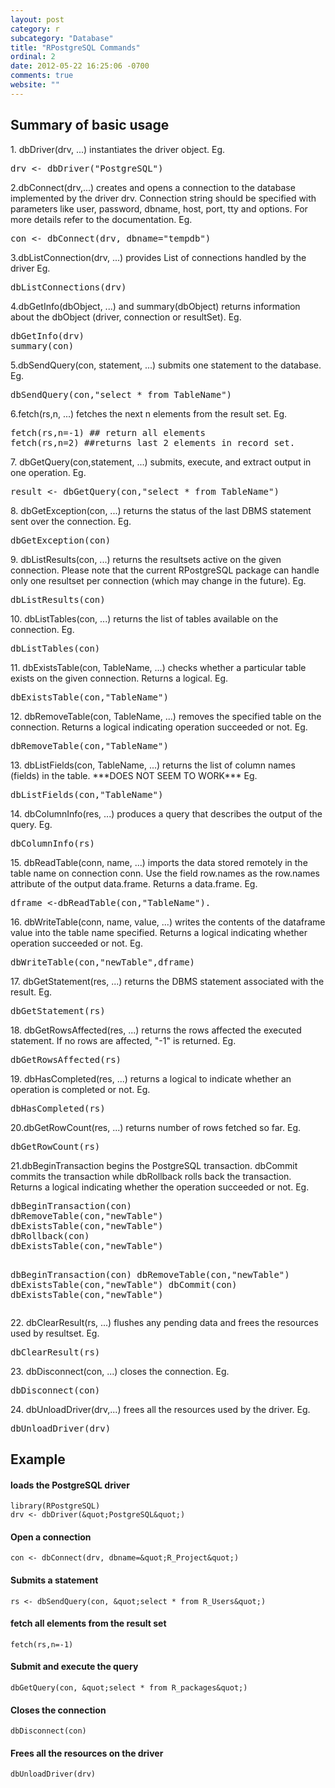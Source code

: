 ```yaml
---
layout: post
category: r
subcategory: "Database"
title: "RPostgreSQL Commands"
ordinal: 2
date: 2012-05-22 16:25:06 -0700
comments: true
website: ""
---
```

<!--break-->

<HTML>
<h2><a name="Summary_of_basic_usage"></a>Summary of basic usage<a href="#Summary_of_basic_usage" class="section_anchor"></a></h2>
<p>1. dbDriver(drv, ...) instantiates the driver object. Eg.  </p><pre class="prettyprint">drv &lt;- dbDriver(&quot;PostgreSQL&quot;)</pre>
<p>2.dbConnect(drv,...) creates and opens a connection to the database implemented by the driver drv. Connection string should be specified with parameters like user, password, dbname, host, port, tty and options. For more details refer to the documentation. Eg. </p><pre class="prettyprint">con &lt;- dbConnect(drv, dbname=&quot;tempdb&quot;)</pre>
<p>3.dbListConnection(drv, ...) provides List of connections handled by the driver Eg. </p><pre class="prettyprint">dbListConnections(drv)</pre>
<p>4.dbGetInfo(dbObject, ...) and summary(dbObject) returns information about the dbObject (driver, connection or resultSet).  Eg. </p><pre class="prettyprint">dbGetInfo(drv)
summary(con)</pre>
<p>5.dbSendQuery(con, statement, ...) submits one statement to the database.  Eg.  </p><pre class="prettyprint">dbSendQuery(con,&quot;select * from TableName&quot;)</pre>
<p>6.fetch(rs,n, ...) fetches the next n elements from the result set.  Eg.  </p><pre class="prettyprint">fetch(rs,n=-1) ## return all elements
fetch(rs,n=2) ##returns last 2 elements in record set.</pre>
<p>7. dbGetQuery(con,statement, ...) submits, execute, and extract output in one operation. Eg. </p><pre class="prettyprint">result <- dbGetQuery(con,&quot;select * from TableName&quot;)</pre>
<p>8. dbGetException(con, ...) returns the status of the last DBMS statement sent over the connection.  Eg.  </p><pre class="prettyprint">dbGetException(con)</pre>
<p>9. dbListResults(con, ...) returns the resultsets active on the given connection. Please note that the current RPostgreSQL package can handle only one resultset per connection (which may change in the future). Eg.  </p><pre class="prettyprint">dbListResults(con)</pre>
<p>10. dbListTables(con, ...) returns the list of tables available on the connection.  Eg.  </p><pre class="prettyprint">dbListTables(con)</pre>
<p>11. dbExistsTable(con, TableName, ...) checks whether a particular table exists on the given connection. Returns a logical. Eg.  </p><pre class="prettyprint">dbExistsTable(con,&quot;TableName&quot;)</pre>
<p>12. dbRemoveTable(con, TableName, ...) removes the specified table on the connection. Returns a logical indicating operation succeeded or not.  Eg. </p><pre class="prettyprint">dbRemoveTable(con,&quot;TableName&quot;)</pre>
<p>13. dbListFields(con, TableName, ...) returns the list of column names (fields) in the table. ***DOES NOT SEEM TO WORK***  Eg.  </p>
<pre class="prettyprint">dbListFields(con,&quot;TableName&quot;)</pre>
<p>14. dbColumnInfo(res, ...) produces a query that describes the output of the query. Eg.  </p><pre class="prettyprint">dbColumnInfo(rs)</pre>
<p>15. dbReadTable(conn, name, ...) imports the data stored remotely in the table name on connection conn. Use the field row.names as the row.names attribute of the output data.frame. Returns a data.frame. Eg.  </p><pre class="prettyprint">dframe &lt;-dbReadTable(con,&quot;TableName&quot;). </pre>
<p>16. dbWriteTable(conn, name, value, ...) writes the contents of the dataframe value into the table name specified. Returns a logical indicating whether operation succeeded or not.  Eg.  </p><pre class="prettyprint">dbWriteTable(con,&quot;newTable&quot;,dframe)</pre>
<p>17. dbGetStatement(res, ...) returns the DBMS statement associated with the result. Eg.  </p><pre class="prettyprint">dbGetStatement(rs)</pre>
<p>18. dbGetRowsAffected(res, ...) returns the rows affected the executed statement. If no rows are affected, &quot;-1&quot; is returned. Eg.  </p><pre class="prettyprint">dbGetRowsAffected(rs)</pre>
<p>19. dbHasCompleted(res, ...) returns a logical to indicate whether an operation is completed or not. Eg.  </p><pre class="prettyprint">dbHasCompleted(rs)</pre>
<p>20.dbGetRowCount(res, ...) returns number of rows fetched so far. Eg.  </p><pre class="prettyprint">dbGetRowCount(rs)</pre>
<p>21.dbBeginTransaction begins the PostgreSQL transaction. dbCommit commits the transaction while dbRollback rolls back the transaction. Returns a logical indicating whether the operation succeeded or not. Eg.   </p><pre class="prettyprint">dbBeginTransaction(con)
dbRemoveTable(con,&quot;newTable&quot;)
dbExistsTable(con,&quot;newTable&quot;)
dbRollback(con)
dbExistsTable(con,&quot;newTable&quot;)

dbBeginTransaction(con)
dbRemoveTable(con,&quot;newTable&quot;)
dbExistsTable(con,&quot;newTable&quot;)
dbCommit(con)
dbExistsTable(con,&quot;newTable&quot;)</pre>
<p>22. dbClearResult(rs, ...) flushes any pending data and frees the resources used by resultset. Eg. </p><pre class="prettyprint">dbClearResult(rs)</pre>
<p>23. dbDisconnect(con, ...) closes the connection.  Eg. </p><pre class="prettyprint">dbDisconnect(con)</pre>
<p>24. dbUnloadDriver(drv,...) frees all the resources used by the driver. Eg. </p><pre class="prettyprint">dbUnloadDriver(drv)</pre><h2><a name="Example"></a>Example<a href="#Example" class="section_anchor"></a></h2>

#### loads the PostgreSQL driver
    library(RPostgreSQL)
    drv <- dbDriver(&quot;PostgreSQL&quot;)

#### Open a connection
    con <- dbConnect(drv, dbname=&quot;R_Project&quot;)

#### Submits a statement
    rs <- dbSendQuery(con, &quot;select * from R_Users&quot;)

#### fetch all elements from the result set
    fetch(rs,n=-1)

#### Submit and execute the query
    dbGetQuery(con, &quot;select * from R_packages&quot;)

#### Closes the connection
    dbDisconnect(con)

#### Frees all the resources on the driver
    dbUnloadDriver(drv)
</HTML>
